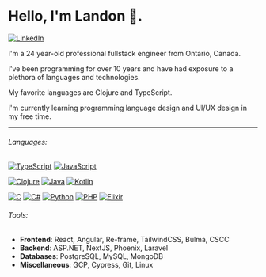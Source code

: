 # Hello, I'm Landon 👋.

[![LinkedIn](https://img.shields.io/badge/linkedin-%230077B5.svg?style=for-the-badge&logo=linkedin&logoColor=white)](https://www.linkedin.com/in/landonjw/)

I'm a 24 year-old professional fullstack engineer from Ontario, Canada.

I've been programming for over 10 years and have had exposure to a plethora of languages and technologies.

My favorite languages are Clojure and TypeScript.

I'm currently learning programming language design and UI/UX design in my free time.

---

###### Languages:

[![TypeScript](https://img.shields.io/badge/typescript-%23007ACC.svg?style=for-the-badge&logo=typescript&logoColor=white)]()
[![JavaScript](https://img.shields.io/badge/javascript-%23323330.svg?style=for-the-badge&logo=javascript&logoColor=%23F7DF1E)]()

[![Clojure](https://img.shields.io/badge/Clojure-%23Clojure.svg?style=for-the-badge&logo=Clojure&logoColor=Clojure)]()
[![Java](https://img.shields.io/badge/java-%23ED8B00.svg?style=for-the-badge&logo=openjdk&logoColor=white)]()
[![Kotlin](https://img.shields.io/badge/kotlin-%237F52FF.svg?style=for-the-badge&logo=kotlin&logoColor=white)]()

[![C](https://img.shields.io/badge/c-%2300599C.svg?style=for-the-badge&logo=c&logoColor=white)]()
[![C#](https://img.shields.io/badge/c%23-%23239120.svg?style=for-the-badge&logo=c-sharp&logoColor=white)]()
[![Python](https://img.shields.io/badge/python-3670A0?style=for-the-badge&logo=python&logoColor=ffdd54)]()
[![PHP](https://img.shields.io/badge/php-%23777BB4.svg?style=for-the-badge&logo=php&logoColor=white)]()
[![Elixir](https://img.shields.io/badge/elixir-%234B275F.svg?style=for-the-badge&logo=elixir&logoColor=white)]()

###### Tools:

- **Frontend**: React, Angular, Re-frame, TailwindCSS, Bulma, CSCC
- **Backend**: ASP.NET, NextJS, Phoenix, Laravel
- **Databases**: PostgreSQL, MySQL, MongoDB
- **Miscellaneous**: GCP, Cypress, Git, Linux
